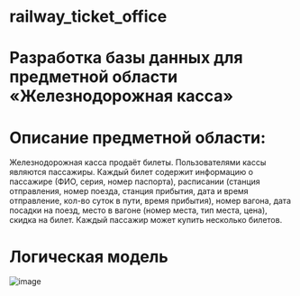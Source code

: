 # railway_ticket_office
# Разработка базы данных для предметной области «Железнодорожная касса»
# Описание предметной области:
Железнодорожная касса продаёт билеты. Пользователями кассы являются пассажиры. Каждый билет содержит информацию о пассажире (ФИО, серия, номер паспорта), расписании (станция отправления, номер поезда, станция прибытия, дата и время отправление, кол-во суток в пути, время прибытия), номер вагона, дата посадки на поезд, место в вагоне (номер места, тип места, цена), скидка на билет.
Каждый пассажир может купить несколько билетов.
# Логическая модель
![image](https://user-images.githubusercontent.com/90740323/202828973-9c3853be-e06b-4edb-b9b5-aeaec3071e5b.png)
